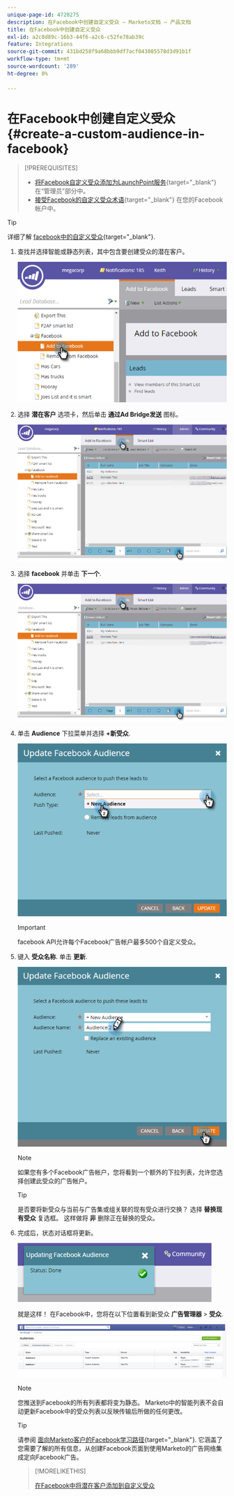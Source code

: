 ```yaml
---
unique-page-id: 4720275
description: 在Facebook中创建自定义受众 — Marketo文档 — 产品文档
title: 在Facebook中创建自定义受众
exl-id: a2c8d89c-16b3-44f6-a2c6-c52fe78ab39c
feature: Integrations
source-git-commit: 431bd258f9a68bbb9df7acf043085578d3d91b1f
workflow-type: tm+mt
source-wordcount: '289'
ht-degree: 0%

---
```


# 在Facebook中创建自定义受众 {#create-a-custom-audience-in-facebook}

>[!PREREQUISITES]
>
>* [将Facebook自定义受众添加为LaunchPoint服务](/help/marketo/product-docs/demand-generation/ad-network-integrations/add-facebook-custom-audiences-as-a-launchpoint-service.md){target="_blank"} 在“管理员”部分中。
>* [接受Facebook的自定义受众术语](https://www.facebook.com/ads/manage/customaudiences/tos.php){target="_blank"} 在您的Facebook帐户中。

>[!TIP]
>
>详细了解 [facebook中的自定义受众](https://www.facebook.com/help/341425252616329){target="_blank"}.

1. 查找并选择智能或静态列表，其中包含要创建受众的潜在客户。

   ![](assets/create-a-custom-audience-in-facebook-1.png)

1. 选择 **潜在客户** 选项卡，然后单击 **通过Ad Bridge发送** 图标。

   ![](assets/create-a-custom-audience-in-facebook-2.png)

1. 选择 **facebook** 并单击 **下一个**.

   ![](assets/create-a-custom-audience-in-facebook-3.png)

1. 单击 **Audience** 下拉菜单并选择 **+新受众**.

   ![](assets/create-a-custom-audience-in-facebook-4.png)

   >[!IMPORTANT]
   >
   >facebook API允许每个Facebook广告帐户最多500个自定义受众。

1. 键入 **受众名称**. 单击 **更新**.

   ![](assets/create-a-custom-audience-in-facebook-5.png)

   >[!NOTE]
   >
   >如果您有多个Facebook广告帐户，您将看到一个额外的下拉列表，允许您选择创建此受众的广告帐户。

   >[!TIP]
   >
   >是否要将新受众与当前与广告集或组关联的现有受众进行交换？ 选择 **替换现有受众** 复选框。 这样做将 **非** 删除正在替换的受众。

1. 完成后，状态对话框将更新。

   ![](assets/create-a-custom-audience-in-facebook-6.png)

   就是这样！ 在Facebook中，您将在以下位置看到新受众 **广告管理器** > **受众**.

   ![](assets/create-a-custom-audience-in-facebook-7.png)

   >[!NOTE]
   >
   >您推送到Facebook的所有列表都将变为静态。 Marketo中的智能列表不会自动更新Facebook中的受众列表以反映传输后所做的任何更改。

   >[!TIP]
   >
   >请参阅 [面向Marketo客户的Facebook学习路径](https://facebook.exceedlms.com/student/enrollments/create_enrollment_from_token/BF9TqSaCvM73PP4ScjhCm4fi){target="_blank"}. 它涵盖了您需要了解的所有信息，从创建Facebook页面到使用Marketo的广告网络集成定向Facebook广告。

   >[!MORELIKETHIS]
   >
   >[在Facebook中将潜在客户添加到自定义受众](/help/marketo/product-docs/demand-generation/facebook/add-leads-to-a-custom-audience-in-facebook.md)
